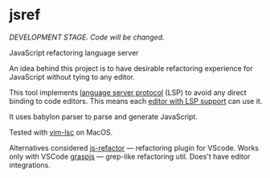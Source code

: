 # jsref

_DEVELOPMENT STAGE. Code will be changed._

JavaScript refactoring language server

An idea behind this project is to have desirable refactoring experience for JavaScript without tying to any editor.

This tool implements [language server protocol][ls] (LSP) to avoid any direct binding to code editors.
This means each [editor with LSP support][ls-page] can use it.

It uses babylon parser to parse and generate JavaScript.

Tested with [vim-lsc][vim-lsc] on MacOS.

Alternatives considered
[js-refactor][js-refactor] — refactoring plugin for VScode. Works only with VSCode
[graspjs][grasp] — grep-like refactoring util. Does't have editor integrations.

[js-refactor]: https://github.com/cmstead/js-refactor/blob/master/package.json
[babylon]: https://github.com/babel/babel/tree/master/packages/babylon
[lsc]: https://github.com/natebosch/vim-lsc
[jtl]: https://github.com/sourcegraph/javascript-typescript-langserver/blob/master/src/plugins.ts
[grasp]: http://www.graspjs.com/
[ls]: https://microsoft.github.io/language-server-protocol/
[ls-page]: https://langserver.org/
[vim-lsc]: https://github.com/natebosch/vim-lsc/tree/master/after/plugin
